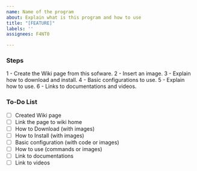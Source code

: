 ```yaml
---
name: Name of the program
about: Explain what is this program and how to use
title: "[FEATURE]"
labels: ''
assignees: F4NT0

---
```


### Steps

1 - Create the Wiki page from this sofware.
2 - Insert an image.
3 - Explain how to download and install.
4 - Basic configurations to use.
5 - Explain how to use.
6 - Links to documentations and videos.

### To-Do List

- [ ] Created Wiki page
- [ ] Link the page to wiki home
- [ ] How to Download (with images)
- [ ] How to Install (with images)
- [ ] Basic configuration (with code or images) 
- [ ] How to use (commands or images)
- [ ] Link to documentations
- [ ] Link to videos
